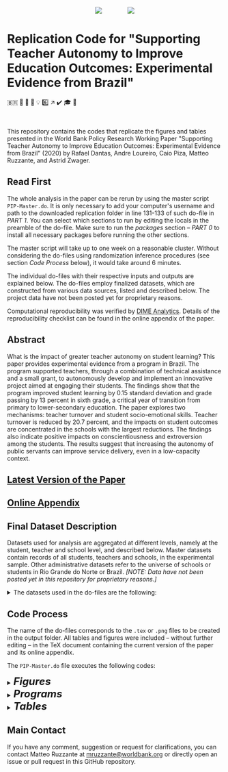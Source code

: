 
<p align="center">
	<img src="https://github.com/worldbank/brazil-pip-education/raw/master/img/WB_logo.png?raw=true")>
	&nbsp;&nbsp;&nbsp;&nbsp;&nbsp;&nbsp;&nbsp;&nbsp;&nbsp;&nbsp;&nbsp;&nbsp;&nbsp;
	<img src="https://github.com/worldbank/brazil-pip-education/raw/master/img/i2i.png?raw=true")
</p>

# Replication Code for "Supporting Teacher Autonomy to Improve Education Outcomes: Experimental Evidence from Brazil"
<span>&#x1f1e7;&#x1f1f7;</span> :school: :school_satchel: :book: :bulb: :six: :arrow_upper_right: :heavy_check_mark: :mortar_board: :money_with_wings:

&nbsp;

This repository contains the codes that replicate the figures and tables presented in the World Bank Policy Research Working Paper "Supporting Teacher Autonomy to Improve Education Outcomes: Experimental Evidence from Brazil" (2020) by Rafael Dantas, Andre Loureiro, Caio Piza, Matteo Ruzzante, and Astrid Zwager.


## Read First
The whole analysis in the paper can be rerun by using the master script `PIP-Master.do`. It is only necessary to add your computer's username and path to the downloaded replication folder in line 131-133 of such do-file in *PART 1*.
You can select which sections to run by editing the locals in the preamble of the do-file. Make sure to run the *packages* section &ndash; *PART 0* to install all necessary packages before running the other sections.

The master script will take up to one week on a reasonable cluster. Without considering the do-files using randomization inference procedures (see section *Code Process* below), it would take around 6 minutes.

The individual do-files with their respective inputs and outputs are explained below.
The do-files employ finalized datasets, which are constructed from various data sources, listed and described below.
The project data have not been posted yet for proprietary reasons.

Computational reproducibility was verified by [DIME Analytics](https://worldbank.github.io/dimeanalytics/code-review/). Details of the reproducibility checklist can be found in the online appendix of the paper.


## Abstract
What is the impact of greater teacher autonomy on student learning? This paper provides experimental evidence from a program in Brazil. The program supported teachers, through a combination of technical assistance and a small grant, to autonomously develop and implement an innovative project aimed at engaging their students. The findings show that the program improved student learning by 0.15 standard deviation and grade passing by 13 percent in sixth grade, a critical year of transition from primary to lower-secondary education. The paper explores two mechanisms: teacher turnover and student socio-emotional skills. Teacher turnover is reduced by 20.7 percent, and the impacts on student outcomes are concentrated in the schools with the largest reductions. The findings also indicate positive impacts on conscientiousness and extroversion among the students. The results suggest that increasing the autonomy of public servants can improve service delivery, even in a low-capacity context.


## [Latest Version of the Paper](https://github.com/worldbank/brazil-pip-education/blob/working-paper/pip.pdf)

## [Online Appendix](https://github.com/worldbank/brazil-pip-education/blob/working-paper/pip_app.pdf)


## Final Dataset Description
Datasets used for analysis are aggregated at different levels, namely at the student, teacher and school level, and described below.
Master datasets contain records of all students, teachers and schools, in the experimental sample.
Other administrative datasets refer to the universe of schools or students in Rio Grande do Norte or Brazil.
*[NOTE: Data have not been posted yet in this repository for proprietary reasons.]*

<details>
	<summary>The datasets used in the do-files are the following:</summary>
	<ol>
		<li><code>original_sample.dta</code> contains the list of students and schools in the experimental sample. Source: project.</li>
		<li><code>master_studentlevel.dta</code> contains all the information at the student level. Sources: project, State Secretariat of Education (SEE) of Rio Grande do Norte (RN), <em>Instituto Nacional de Estudos e Pesquisas Educacionais Anísio Teixeira</em> (INEP) school census, <em>Sistema Integrado de Gestão da Educação</em> (SIGEduc) portal.</li>
		<li><code>master_schoollevel.dta</code>  contains all the information at the school level and the averages of numeric variables at the student level. Sources: project, SEE of RN, INEP school census, SIGEduc portal.</li>
		<li><code>master_teacherlevel.dta</code> contains all the information at the teacher level. Turnover dummies are in wide format at the teacher level. Sources: 2016 and 2017 INEP teacher censuses.</li>
		<li><code>scores_rescaled_ProvaBrasil.dta</code> contains test scores data rescaled by <em>Sistema de Avaliação da Educação Básica</em> (SAEB) or <em>Prova Brasil</em>. Source: SEE of RN.</li>
		<li><code>rates_panel.dta</code> is a panel of progression rates of schools in the experimental sample, containing also grades which were not targeted by the project, from 2015 to 2017. Source: SIGEduc.</li>
		<li><code>RN_students_panel.dta</code> is a panel of all students from RN created with census data from 2011 to 2017. Sources: 2011 to 2017 INEP school censuses. Raw data can be downloaded from <a href="http://portal.inep.gov.br/microdados" rel="nofollow">http://portal.inep.gov.br/microdados</a>.</li>
		<li><code>RN_salaries_2016.dta</code> contains data on 2016 salaries for RN. Source: <em>Relação Anual de Informações Sociais</em> (RAIS) from Ministry of Labour and Employment.</li>
		<li><code>Brazil_school_indicators.dta</code> contains school indicators, such as progression rates, age-grade distorsion and teacher permanence index, for all schools in Brazil from 2015 to 2017.  Source: INEP 2015-2017 school indicators. Raw data can be downloaded from <a href="http://portal.inep.gov.br/indicadores-educacionais" rel="nofollow">http://portal.inep.gov.br/indicadores-educacionais</a>.</li>
		<li><code>Brazil_rates.dta</code> contains progress rates by grade and state in Brazil. Source: INEP 2015 state indicators.</li>
		<li><code>Brazil_ProvaBrasil.dta</code> contains average SAEB scores for Brazil and RN by grade in 2013 and 2017. Source: INEP.</li>
		<li><code>Brazil_IDEB.dta</code> contains average state-school IDEBs by state in Brazil. Source: INEP. Raw data can be downloaded from <a href="http://ideb.inep.gov.br/" rel="nofollow">http://ideb.inep.gov.br/</a>.</li>
	</ol>
	<p>Datasets (1)-(6) are specific to the project evaluated in this paper, while (7)-(12) are information general to the school system and job market of RN and Brazil.</p>
</details>

##  Code Process
The name of the do-files corresponds to the `.tex` or `.png` files to be created in the output folder.
All tables and figures were included &ndash; without further editing &ndash; in the TeX document containing the current version of the paper and its online appendix.

The `PIP-Master.do` file executes the following codes:

<details title="figures">
	<summary>
		<font size="5">
			<strong><em>
				Figures
			</strong></em>
		</font>
	</summary>
	<ol>
		<li><code>fig1-retention_grade6.do</code> uses <code>RN_students_panel.dta</code> and plots Figure 1 – Panels (a) and (b).</li>
		<li><code>fig2-implementation_byGrade.do</code> uses <code>master_schoollevel.dta</code> and plots Figure 2.</li>
		<li><code>figA1-IDEB_byState.do</code> uses <code>Brazil_IDEB.dta</code> and plots Figure A1.</li>
		<li><code>figA2-grade_comparison.do</code> uses <code>RN_rates.dta</code> and plots Figure A2.</li>
		<li><code>figA3-grant.do</code> uses <code>master_schoollevel.dta</code> and plots Figure A3.</li>
		<li>Figure A4 is produced by the R-script <code>figA4-treat_map.R</code>. This code uses identified data on schools (which is not part of the final datasets) and requires you to have a Google API key to retrieve the base map. <em>[NOTE: The figure produced by R was then manually cropped and the clarity of the image adapted.]</em>.</li>
		<li><code>figA5-predict_participation.do</code> uses <code>master_studentlevel.dta</code> and plots Figure A5.</li>
		<li><code>figA6-qreg_media_grade6.do</code> uses <code>master_studentlevel.dta</code>, estimates and plots Figure A6.</li>
		<li><code>figA7a-kdensity_grade6_byGender.do</code> uses <code>master_studentlevel.dta</code>, estimates and plots Figure A7 – Panel (a).</li>
		<li><code>figA7b-qreg_media_grade6_byGender.do</code> uses <code>master_studentlevel.dta</code>, estimates and plots Figure A7 – Panel (b).</li>
		<li><code>figA8-scatter_test_socio.do</code> uses <code>master_studentelevel.dta</code>, estimates and plots Figure A8 – Panels (a) and (b).</li>
		<li><code>figA9-itt_ProvaBrasil.do</code> uses <code>Brazil_ProvaBrasil.dta</code> and <code>scores_rescaled_ProvaBrasil.dta</code>, estimates and plots Figures A9 – Panels (a) and (b).</li>
		<li><code>figA10-itt_IDEB.do</code> uses <code>master_schoollevel.dta</code> and <code>Brazil_IDEB.dta</code>, estimates and plots Figure A10.</li>
		<li><code>figB1-kdensity_wage.do</code> uses <code>RN_salaries_2016.dta</code> and estimates and plots Figure B1.</li>
		<li><code>figC1-qreg_bySubject_grade6.do</code> uses <code>master_studentlevel.dta</code> estimates and plots Figure C1 – Panels (a), (b), (c), and (d).</li>
	</ol>
</details>

<details title="program">
	<summary>
		<font size="5">
			<strong><em>
				Programs
			</strong></em>
		</font>
	</summary>
	<ol>
	<li><code>blockdim.ado</code> defines a command to estimate block difference-in-means regressions. This is then employed in <code>tabC2-test_studentlevel_DIM.do</code> and <code>tabC10-socio_studentlevel_DIM.do</code>.</li>
	</ol>
</details>

<details title="tables">
	<summary>
		<font size="5">
			<strong><em>
				Tables
			</strong></em>
		</font>
	</summary>
	<ol>
		<li><code>tab1-sample.do</code> uses <code>original_sample.dta</code> and produces Table 1.</li>
		<li><code>tab2-baltab.do</code> uses <code>master_schoollevel.dta</code>, <code>master_teacherlevel.dta</code> and <code>master_studentlevel.dta</code>, estimates and produces Table 2 <em>[NOTE: This code may take a long time as it employs randomization inference techniques with 10,000 replications.]</em>.</li>
		<li><code>tab3-test_studentlevel.do</code> uses <code>master_studentlevel.dta</code>, estimates and produces Table 3.</li>
		<li><code>tab4-promotion.do</code> uses <code>master_schoollevel.dta</code>, estimates and produces Table 4.</li>
		<li><code>tab5-turnover_teacherlevel.do</code> uses <code>master_teacherlevel.dta</code>, estimates and produces Table 5.</li>
		<li><code>tab6-turnover.do</code> uses <code>master_studentlevel.dta</code>, <code>RN_students_panel.dta</code> and <code>master_teacherlevel.dta</code>, estimates and produces Table 6.</li>
		<li><code>tab7-spillover_other_grades.do</code> uses <code>RN_students_panel.dta</code> and <code>master_teacherlevel.dta</code>, estimates and produces Table 7.</li>
		<li><code>tab8-socio_studentlevel.do</code> uses <code>master_studentlevel.dta</code>, estimates and produces Table 8.</li>
		<li><code>tabA1-correlates_turnover.do</code> uses <code>Brazil_school_indicators.dta</code>, estimates and produces Table A1.</li>
		<li><code>tabA2-baltab_participation.do</code> uses <code>master_studentlevel.dta</code>, estimates and produces Table A2. <em>[NOTE: This code may take a long time as it employs randomization inference techniques with 10,000 replications.]</em>.</li>
		<li><code>tabA3,4-baltab_test_takers_schoollevel.do</code> uses uses <code>master_schoollevel.dta</code>, <code>master_teacherlevel.dta</code> and <code>master_studentlevel.dta</code>, estimates and produces Tables A3 and A4. <em>[NOTE: This code may take a long time as it employs randomization inference techniques with 10,000 replications.]</em>.</li>
		<li><code>tabA5-promotion_het_gender.do</code> uses <code>RN_students_panel.dta</code>, estimates and produces Table A5.</li>
		<li><code>tabA6-promotion_het.do</code> uses <code>master_schoollevel.dta</code>, estimates and produces Table A6.</li>
		<li><code>tabA7-retention_grade6_regs.do</code> estimates and produces Table A7.</li>
		<li><code>tabA8-predict_implementation.do</code> uses <code>master_schoollevel.dta</code>, estimates and produces Table A8.</li>
		<li><code>tabA9-clearance_certificate.do</code> uses <code>master_schoollevel.dta</code>, estimates and produces Table A9.</li>
		<li><code>tabB1-IDEB_schoollevel.do</code> uses <code>master_schoollevel.dta</code>, estimates and produces Table B1.</li>
		<li><code>tabC1-test_studentlevel_ctrl.do</code> uses <code>master_studentlevel.dta</code>, estimates and produces Table C1.</li>
		<li><code>tabC2-test_studentlevel_DIM.do</code> uses <code>master_studentlevel.dta</code>, estimates and produces Table C2.</li>
		<li><code>tabC3-test_studentlevel_IWE.do</code> uses <code>master_studentlevel.dta</code>, estimates and produces Table C3.</li>
		<li><code>tabC4-test_studentlevel_RWE.do</code> uses <code>master_studentlevel.dta</code>, estimates and produces Table C4.</li>
		<li><code>tabC5-test_schoollevel.do</code> uses <code>master_schoollevel.dta</code>, estimates and produces Table C5.</li>
		<li><code>tabC6-test_rescaled_studentlevel.do</code> uses <code>scores_rescaled_ProvaBrasil.dta</code>, estimates and produces Table C6.</li>
		<li><code>tabC7-promotion_other_grades.do</code> uses <code>rates_panel.dta</code>, <code>master_schoollevel.dta</code> and <code>RN_students_panel.dta</code>, estimates and produces Table C7.</li>
		<li><code>tabC8-het_spillover_other_grades.do</code> uses <code>master_teacherlevel.dta</code>, <code>RN_students_panel.dta</code> and <code>master_schoollevel.dta</code>, estimates and produces Table C8.</li>
		<li><code>tabC9-socio_studentlevel_ctrl.do</code> uses <code>master_studentlevel.dta</code>, estimates and produces Table C9.</li>
		<li><code>tabC10-socio_studentlevel_DIM.do</code> uses <code>master_studentlevel.dta</code>, estimates and produces Table C10.</li>
		<li><code>tabC11-socio_studentlevel_IWE.do</code> uses <code>master_studentlevel.dta</code>, estimates and produces Table C11.</li>
		<li><code>tabC12-socio_studentlevel_RWE.do</code> uses <code>master_studentlevel.dta</code>, estimates and produces Table C12.</li>
		<li><code>tabC13-socio_schoollevel.do</code> uses <code>master_schoollevel.dta</code>, estimates and produces Table C13.</li>
	</ol>
</details>

## Main Contact
If you have any comment, suggestion or request for clarifications, you can contact Matteo Ruzzante at <a href="mailto:mruzzante@worldbank.org">mruzzante@worldbank.org</a> or directly open an issue or pull request in this GitHub repository.</p>
